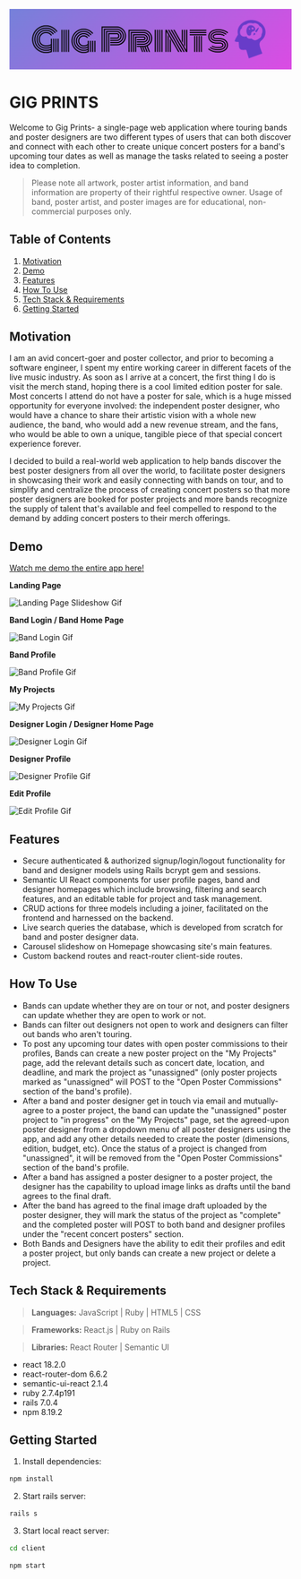 ![Gig Prints Logo](./client/src/readme-logo.png)

# GIG PRINTS

Welcome to Gig Prints- a single-page web application where touring bands and poster designers are two different types of users that can both discover and connect with each other to create unique concert posters for a band's upcoming tour dates as well as manage the tasks related to seeing a poster idea to completion.

> Please note all artwork, poster artist information, and band information are property of their rightful respective owner. Usage of band, poster artist, and poster images are for educational, non-commercial purposes only.

## Table of Contents
1. [Motivation](#Motivation)
2. [Demo](#Demo)
3. [Features](#Features)
4. [How To Use](#How-To-Use)
5. [Tech Stack & Requirements](#Tech-Stack-&-Requirements)
6. [Getting Started](#Getting-Started)

## Motivation
I am an avid concert-goer and poster collector, and prior to becoming a software engineer, I spent my entire working career in different facets of the live music industry. As soon as I arrive at a concert, the first thing I do is visit the merch stand, hoping there is a cool limited edition poster for sale. Most concerts I attend do not have a poster for sale, which is a huge missed opportunity for everyone involved: the independent poster designer, who would have a chance to share their artistic vision with a whole new audience, the band, who would add a new revenue stream, and the fans, who would be able to own a unique, tangible piece of that special concert experience forever.

I decided to build a real-world web application to help bands discover the best poster designers from all over the world, to facilitate poster designers in showcasing their work and easily connecting with bands on tour, and to simplify and centralize the process of creating concert posters so that more poster designers are booked for poster projects and more bands recognize the supply of talent that's available and feel compelled to respond to the demand by adding concert posters to their merch offerings.

## Demo
[Watch me demo the entire app here!](https://vimeo.com/798881890)

**Landing Page**

![Landing Page Slideshow Gif](https://videoapi-muybridge.vimeocdn.com/animated-thumbnails/image/c8bad448-cfb4-42aa-b151-251cf68681f6.gif?ClientID=vimeo-core-prod&Date=1685055871&Signature=63e7d1af170d1fbacebd3fe55d9f5833c6c5f105)

**Band Login / Band Home Page**

![Band Login Gif](https://videoapi-muybridge.vimeocdn.com/animated-thumbnails/image/6a343da5-3c58-4cad-933a-77ab2eac1d66.gif?ClientID=vimeo-core-prod&Date=1685055687&Signature=f34232e8821f6e46b1f1c354b591947b773ba1c6)

**Band Profile**

![Band Profile Gif](https://videoapi-muybridge.vimeocdn.com/animated-thumbnails/image/375de5fa-3277-4495-b2e6-5d37ca71bd9a.gif?ClientID=vimeo-core-prod&Date=1685055716&Signature=fa156449f6a0614920f3c5ea6fb9f46a9d143c3e)

**My Projects**

![My Projects Gif](https://videoapi-muybridge.vimeocdn.com/animated-thumbnails/image/aee928fa-d0b4-44ef-addf-c160e9aa56da.gif?ClientID=vimeo-core-prod&Date=1685055733&Signature=ab9bcb3b1b995322ecb704615570cce5ae29b798)

**Designer Login / Designer Home Page**

![Designer Login Gif](https://videoapi-muybridge.vimeocdn.com/animated-thumbnails/image/e67b28ea-fa9c-4885-965c-b0ea8bd2fca0.gif?ClientID=vimeo-core-prod&Date=1685055752&Signature=dcebd62e5e5afdca04dc2ceb49bf72ab3ea80628)

**Designer Profile**

![Designer Profile Gif](https://videoapi-muybridge.vimeocdn.com/animated-thumbnails/image/e03a58e5-7d20-4ec3-ae26-50aa8bcb0281.gif?ClientID=vimeo-core-prod&Date=1685055768&Signature=41a0ccaf9d71dd8c6fc83a8c38e82f9a21bd7dff)

**Edit Profile**

![Edit Profile Gif](https://videoapi-muybridge.vimeocdn.com/animated-thumbnails/image/0560bab7-fab4-4c81-bfd1-fe329b6a4621.gif?ClientID=vimeo-core-prod&Date=1685055783&Signature=601756cb71f0a7649c5cf418ad3d8fe93f6d6449)


## Features

* Secure authenticated & authorized signup/login/logout functionality for band and designer models using Rails bcrypt gem and sessions.
* Semantic UI React components for user profile pages, band and designer homepages which include browsing, filtering and search features, and an editable table for project and task management.
* CRUD actions for three models including a joiner, facilitated on the frontend and harnessed on the backend.
* Live search queries the database, which is developed from scratch for band and poster designer data.
* Carousel slideshow on Homepage showcasing site's main features.
* Custom backend routes and react-router client-side routes.

## How To Use

* Bands can update whether they are on tour or not, and poster designers can update whether they are open to work or not.
* Bands can filter out designers not open to work and designers can filter out bands who aren't touring.
* To post any upcoming tour dates with open poster commissions to their profiles, Bands can create a new poster project on the "My Projects" page, add the relevant details such as concert date, location, and deadline, and mark the project as "unassigned" (only poster projects marked as "unassigned" will POST to the "Open Poster Commissions" section of the band's profile).
* After a band and poster designer get in touch via email and mutually-agree to a poster project, the band can update the "unassigned" poster project to "in progress" on the "My Projects" page, set the agreed-upon poster designer from a dropdown menu of all poster designers using the app, and add any other details needed to create the poster (dimensions, edition, budget, etc). Once the status of a project is changed from "unassigned", it will be removed from the "Open Poster Commissions" section of the band's profile.
* After a band has assigned a poster designer to a poster project, the designer has the capability to upload image links as drafts until the band agrees to the final draft.
* After the band has agreed to the final image draft uploaded by the poster designer, they will mark the status of the project as "complete" and the completed poster will POST to both band and designer profiles under the "recent concert posters" section.
* Both Bands and Designers have the ability to edit their profiles and edit a poster project, but only bands can create a new project or delete a project.

## Tech Stack & Requirements

> **Languages:** JavaScript | Ruby | HTML5 | CSS

> **Frameworks:** React.js | Ruby on Rails

> **Libraries:** React Router | Semantic UI

- react 18.2.0
- react-router-dom 6.6.2
- semantic-ui-react 2.1.4
- ruby 2.7.4p191
- rails 7.0.4
- npm 8.19.2

## Getting Started

1. Install dependencies:
```sh
npm install
```

2. Start rails server: 
```sh
rails s
```

3. Start local react server: 
```sh
cd client
```
```sh
npm start
```